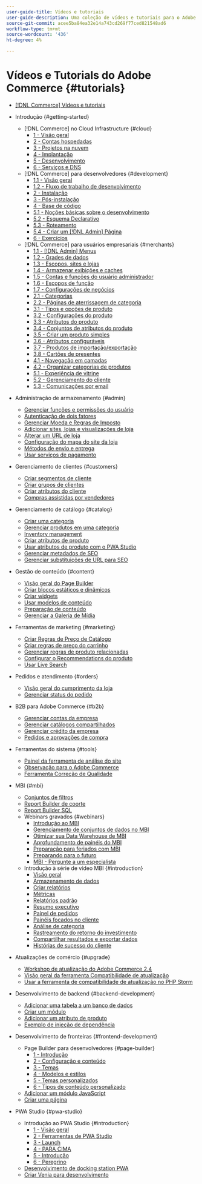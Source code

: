 ```yaml
---
user-guide-title: Vídeos e tutoriais
user-guide-description: Uma coleção de vídeos e tutoriais para o Adobe Commerce e para o Magento Open Source.
source-git-commit: acee5ba84ea32e14a743cd269f77ced821548ad6
workflow-type: tm+mt
source-wordcount: '436'
ht-degree: 4%

---
```



# Vídeos e Tutorials do Adobe Commerce {#tutorials}

+ [[!DNL Commerce] Vídeos e tutoriais](overview.md)

+ Introdução {#getting-started}
   + [!DNL Commerce] no Cloud Infrastructure {#cloud}
      + [1 - Visão geral](./cloud/1-overview.md)
      + [2 - Contas hospedadas](./cloud/2-accounts.md)
      + [3 - Projetos na nuvem](./cloud/3-projects.md)
      + [4 - Implantação](./cloud/4-deployment.md)
      + [5 - Desenvolvimento](./cloud/5-dev-config.md)
      + [6 - Serviços e DNS](./cloud/6-launch.md)
   + [!DNL Commerce] para desenvolvedores {#development}
      + [1.1 - Visão geral](./developer/backend-1-1-overview.md)
      + [1.2 - Fluxo de trabalho de desenvolvimento](./developer/backend-1-2-workflow.md)
      + [2 - Instalação](./developer/backend-2-install.md)
      + [3 - Pós-instalação](./developer/backend-3-post-install.md)
      + [4 - Base de código](./developer/backend-4-code-base.md)
      + [5.1 - Noções básicas sobre o desenvolvimento](./developer/backend-5-1-dev-basics.md)
      + [5.2 - Esquema Declarativo](./developer/backend-5-2-declarative-schema.md)
      + [5.3 - Roteamento](./developer/backend-5-3-routing.md)
      + [5.4 - Criar um [!DNL Admin] Página](./developer/backend-5-4-admin-page.md)
      + [6 - Exercícios](./developer/backend-6-practice.md)
   + [!DNL Commerce] para usuários empresariais {#merchants}
      + [1.1 - [!DNL Admin] Menus](./merchant/introduction/1-1-menus.md)
      + [1.2 - Grades de dados](./merchant/introduction/1-2-data-grids.md)
      + [1.3 - Escopos, sites e lojas](./merchant/introduction/1-3-apps-scopes-sites-stores.md)
      + [1.4 - Armazenar exibições e caches](./merchant/introduction/1-4-store-views-cache.md)
      + [1.5 - Contas e funções do usuário administrador](./merchant/introduction/1-5-users-roles.md)
      + [1.6 - Escopos de função](./merchant/introduction/1-6-role-scopes.md)
      + [1.7 - Configurações de negócios](./merchant/introduction/1-7-business-settings.md)
      + [2.1 - Categorias](./merchant/introduction/2-1-categories.md)
      + [2.2 - Páginas de aterrissagem de categoria](./merchant/introduction/2-2-category-landing-page.md)
      + [3.1 - Tipos e opções de produto](./merchant/introduction/3-1-product-types-options.md)
      + [3.2 - Configurações do produto](./merchant/introduction/3-2-product-settings.md)
      + [3.3 - Atributos do produto](./merchant/introduction/3-3-product-attributes.md)
      + [3.4 - Conjuntos de atributos do produto](./merchant/introduction/3-4-product-attribute-sets.md)
      + [3.5 - Criar um produto simples](./merchant/introduction/3-5-create-simple-product.md)
      + [3.6 - Atributos configuráveis](./merchant/introduction/3-6-configurable-attributes.md)
      + [3.7 - Produtos de importação/exportação](./merchant/introduction/3-7-import-export-products.md)
      + [3.8 - Cartões de presentes](./merchant/introduction/3-8-gift-cards.md)
      + [4.1 - Navegação em camadas](./merchant/introduction/4-1-layered-navigation.md)
      + [4.2 - Organizar categorias de produtos](./merchant/introduction/4-2-arrange-product-categories.md)
      + [5.1 - Experiência de vitrine](./merchant/introduction/5-1-storefront-experience.md)
      + [5.2 - Gerenciamento do cliente](./merchant/introduction/5-2-customer-management.md)
      + [5.3 - Comunicações por email](./merchant/introduction/5-3-store-communications.md)

+ Administração de armazenamento {#admin}
   + [Gerenciar funções e permissões do usuário](./merchant/users-roles-permissions.md)
   + [Autenticação de dois fatores](./merchant/two-factor-authentication.md)
   + [Gerenciar Moeda e Regras de Imposto](./merchant/currency-tax-rules.md)
   + [Adicionar sites, lojas e visualizações de loja](./merchant/add-websites-stores-views.md)
   + [Alterar um URL de loja](./merchant/change-store-url.md)
   + [Configuração do mapa do site da loja](./merchant/site-map-setup.md)
   + [Métodos de envio e entrega](./merchant/shipping-delivery.md)
   + [Usar serviços de pagamento](./merchant/payment-services.md)

+ Gerenciamento de clientes {#customers}
   + [Criar segmentos de cliente](./merchant/customer-segments.md)
   + [Criar grupos de clientes](./merchant/customer-groups.md)
   + [Criar atributos do cliente](./merchant/customer-attributes.md)
   + [Compras assistidas por vendedores](./merchant/seller-assisted-shopping.md)

+ Gerenciamento de catálogo {#catalog}
   + [Criar uma categoria](./merchant/category-create.md)
   + [Gerenciar produtos em uma categoria](./merchant/category-products.md)
   + [Inventory management](./merchant/inventory-management.md)
   + [Criar atributos de produto](./merchant/product-attributes-create.md)
   + [Usar atributos de produto com o PWA Studio](./merchant/product-attributes-pwa.md)
   + [Gerenciar metadados de SEO](./merchant/seo-metadata.md)
   + [Gerenciar substituições de URL para SEO](./merchant/seo-url-rewrites.md)

+ Gestão de conteúdo {#content}
   + [Visão geral do Page Builder](./merchant/page-builder-overview.md)
   + [Criar blocos estáticos e dinâmicos](./merchant/static-dynamic-blocks.md)
   + [Criar widgets](./merchant/widgets.md)
   + [Usar modelos de conteúdo](./merchant/content-templates.md)
   + [Preparação de conteúdo](./merchant/content-staging.md)
   + [Gerenciar a Galeria de Mídia](./merchant/media-gallery.md)

+ Ferramentas de marketing {#marketing}
   + [Criar Regras de Preço de Catálogo](./merchant/catalog-price-rules.md)
   + [Criar regras de preço do carrinho](./merchant/cart-price-rules.md)
   + [Gerenciar regras de produto relacionadas](./merchant/related-product-rules.md)
   + [Configurar o Recommendations do produto](./merchant/product-recommendations.md)
   + [Usar Live Search](./merchant/live-search.md)

+ Pedidos e atendimento {#orders}
   + [Visão geral do cumprimento da loja](./merchant/store-fulfillment.md)
   + [Gerenciar status do pedido](./merchant/order-status.md)

+ B2B para Adobe Commerce {#b2b}
   + [Gerenciar contas da empresa](./merchant/b2b/company-accounts.md)
   + [Gerenciar catálogos compartilhados](./merchant/b2b/shared-catalogs.md)
   + [Gerenciar crédito da empresa](./merchant/b2b/company-credit.md)
   + [Pedidos e aprovações de compra](./merchant/b2b/purchase-orders.md)

+ Ferramentas do sistema {#tools}
   + [Painel da ferramenta de análise do site](./tools/site-wide-analysis-tool.md)
   + [Observação para o Adobe Commerce](./tools/observation-tool.md)
   + [Ferramenta Correção de Qualidade](./tools/quality-patch-tool.md)

+ MBI {#mbi}
   + [Conjuntos de filtros](./merchant/business-intelligence/filter-sets.md)
   + [Report Builder de coorte](./merchant/business-intelligence/cohort-report-builder.md)
   + [Report Builder SQL](./merchant/business-intelligence/sql-report-builder.md)
   + Webinars gravados {#webinars}
      + [Introdução ao MBI](./merchant/business-intelligence/webinars/getting-started.md)
      + [Gerenciamento de conjuntos de dados no MBI](./merchant/business-intelligence/webinars/manage-data-sets.md)
      + [Otimizar sua Data Warehouse de MBI](./merchant/business-intelligence/webinars/optimize-data-warehouse.md)
      + [Aprofundamento de painéis do MBI](./merchant/business-intelligence/webinars/dashboards-deep-dive.md)
      + [Preparação para feriados com MBI](./merchant/business-intelligence/webinars/holiday-readiness.md)
      + [Preparando para o futuro](./merchant/business-intelligence/prepare-for-future.md)
      + [MBI - Pergunte a um especialista](./merchant/business-intelligence/webinars/ask-expert.md)
   + Introdução à série de vídeo MBI {#introduction}
      + [Visão geral](./merchant/business-intelligence/1-overview.md)
      + [Armazenamento de dados](./merchant/business-intelligence/2-data-warehousing.md)
      + [Criar relatórios](./merchant/business-intelligence/3-build-reports.md)
      + [Métricas](./merchant/business-intelligence/4-metrics.md)
      + [Relatórios padrão](./merchant/business-intelligence/5-standard-reports.md)
      + [Resumo executivo](./merchant/business-intelligence/6-executive-summary-dashboard.md)
      + [Painel de pedidos](./merchant/business-intelligence/7-orders-dashboard.md)
      + [Painéis focados no cliente](./merchant/business-intelligence/8-customer-focused-dashboards.md)
      + [Análise de categoria](./merchant/business-intelligence/9-category-analysis.md)
      + [Rastreamento do retorno do investimento](./merchant/business-intelligence/10-roi-tracking.md)
      + [Compartilhar resultados e exportar dados](./merchant/business-intelligence/11-share-results-export-data.md)
      + [Histórias de sucesso do cliente](./merchant/business-intelligence/12-customer-success.md)

+ Atualizações de comércio {#upgrade}
   + [Workshop de atualização do Adobe Commerce 2.4](./upgrade/2.4-upgrade-workshop.md)
   + [Visão geral da ferramenta Compatibilidade de atualização](./upgrade/upgrade-compatibility-tool-overview.md)
   + [Usar a ferramenta de compatibilidade de atualização no PHP Storm](./upgrade/uct-phpstorm.md)

+ Desenvolvimento de backend {#backend-development}
   + [Adicionar uma tabela a um banco de dados](./developer/add-new-db-table.md)
   + [Criar um módulo](./developer/create-module.md)
   + [Adicionar um atributo de produto](./developer/add-product-attribute.md)
   + [Exemplo de injeção de dependência](./developer/dependency-injection.md)

+ Desenvolvimento de fronteiras {#frontend-development}
   + Page Builder para desenvolvedores {#page-builder}
      + [1 - Introdução](./developer/page-builder/1-intro-case-studies.md)
      + [2 - Configuração e conteúdo](./developer/page-builder/2-config-create-content.md)
      + [3 - Temas](./developer/page-builder/3-themes.md)
      + [4 - Modelos e estilos](./developer/page-builder/4-admin-templates-apply-styles.md)
      + [5 - Temas personalizados](./developer/page-builder/5-customize-theme.md)
      + [6 - Tipos de conteúdo personalizado](./developer/page-builder/6-custom-content-types.md)
   + [Adicionar um módulo JavaScript](./developer/add-javascript-module.md)
   + [Criar uma página](./developer/create-new-page.md)

+ PWA Studio {#pwa-studio}
   + Introdução ao PWA Studio {#introduction}
      + [1 - Visão geral](./pwa/introduction/1-overview.md)
      + [2 - Ferramentas de PWA Studio](./pwa/introduction/2-pwa-studio-tools.md)
      + [3 - Launch](./pwa/introduction/3-launch.md)
      + [4 - PARA CIMA](./pwa/introduction/4-upward.md)
      + [5 - Introdução](./pwa/introduction/5-getting-started.md)
      + [6 - Peregrino](./pwa/introduction/6-peregrine.md)
   + [Desenvolvimento de docking station PWA](./pwa/pwa-docker-development.md)
   + [Criar Venia para desenvolvimento](./pwa/set-up-venia-for-dev.md)
